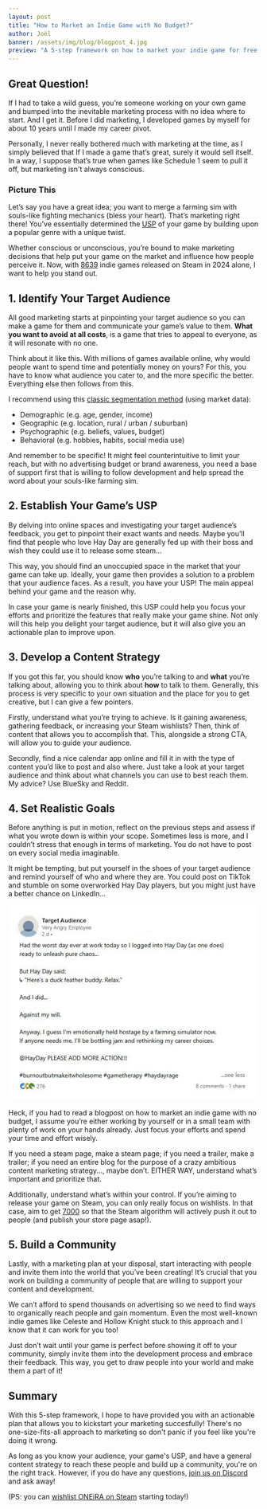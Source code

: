 ```yaml
---
layout: post
title: "How to Market an Indie Game with No Budget?"
author: Joël
banner: /assets/img/blog/blogpost_4.jpg
preview: "A 5-step framework on how to market your indie game for free."
---
```

<h2 class="post-h2">Great Question!</h2>

If I had to take a wild guess, you’re someone working on your own game and bumped into the inevitable marketing process with no idea where to start. And I get it. Before I did marketing, I developed games by myself for about 10 years until I made my career pivot.

Personally, I never really bothered much with marketing at the time, as I simply believed that If I made a game that’s great, surely it would sell itself. In a way, I suppose that’s true when games like Schedule 1 seem to pull it off, but marketing isn't always conscious.

<h3 class="post-h3">Picture This</h3>

Let’s say you have a great idea; you want to merge a farming sim with souls-like fighting mechanics (bless your heart). That’s marketing right there! You’ve essentially determined the <a class="post-link" href="https://blog.hubspot.com/sales/unique-selling-proposition" target="_blank">USP</a> of your game by building upon a popular genre with a unique twist.

Whether conscious or unconscious, you’re bound to make marketing decisions that help put your game on the market and influence how people perceive it.  Now, with <a class="post-link" href="https://steamdb.info/stats/releases/?tagid=492" target="_blank">8639</a> indie games released on Steam in 2024 alone, I want to help you stand out.

<h2 class="post-h2">1. Identify Your Target Audience</h2>

All good marketing starts at pinpointing your target audience so you can make a game for them and communicate your game’s value to them. **What you want to avoid at all costs**, is a game that tries to appeal to everyone, as it will resonate with no one.

Think about it like this. With millions of games available online, why would people want to spend time and potentially money on yours? For this, you have to know what audience you cater to, and the more specific the better. Everything else then follows from this.

I recommend using this <a class="post-link" href="https://www.investopedia.com/terms/m/marketsegmentation.asp" target="_blank">classic segmentation method</a> (using market data):

- Demographic (e.g. age, gender, income)
- Geographic (e.g. location, rural / urban / suburban) 
- Psychographic (e.g. beliefs, values, budget)
- Behavioral (e.g. hobbies, habits, social media use)

And remember to be specific! It might feel counterintuitive to limit your reach, but with no advertising budget or brand awareness, you need a base of support first that is willing to follow development and help spread the word about your souls-like farming sim.

<h2 class="post-h2">2. Establish Your Game’s USP</h2>

By delving into online spaces and investigating your target audience’s feedback, you get to pinpoint their exact wants and needs. Maybe you’ll find that people who love Hay Day are generally fed up with their boss and wish they could use it to release some steam…

This way, you should find an unoccupied space in the market that your game can take up. Ideally, your game then provides a solution to a problem that your audience faces. As a result, you have your USP! The main appeal behind your game and the reason why.

In case your game is nearly finished, this USP could help you focus your efforts and prioritize the features that really make your game shine. Not only will this help you delight your target audience, but it will also give you an actionable plan to improve upon.

<h2 class="post-h2">3. Develop a Content Strategy</h2>

If you got this far, you should know **who** you’re talking to and **what** you’re talking about, allowing you to think about **how** to talk to them. Generally, this process is very specific to your own situation and the place for you to get creative, but I can give a few pointers.

Firstly, understand what you’re trying to achieve. Is it gaining awareness, gathering feedback, or increasing your Steam wishlists? Then, think of content that allows you to accomplish that. This, alongside a strong CTA, will allow you to guide your audience.  

Secondly, find a nice calendar app online and fill it in with the type of content you’d like to post and also where. Just take a look at your target audience and think about what channels you can use to best reach them. My advice? Use BlueSky and Reddit.

<h2 class="post-h2">4. Set Realistic Goals</h2>

Before anything is put in motion, reflect on the previous steps and assess if what you wrote down is within your scope. Sometimes less is more, and I couldn’t stress that enough in terms of marketing. You do not have to post on every social media imaginable.

It might be tempting, but put yourself in the shoes of your target audience and remind yourself of who and where they are. You could post on TikTok and stumble on some overworked Hay Day players, but you might just have a better chance on LinkedIn…

<img class="img-fluid post-image w-50" src="/assets/img/blog/linkedin_post_1.jpg">

Heck, if you had to read a blogpost on how to market an indie game with no budget, I assume you’re either working by yourself or in a small team with plenty of work on your hands already. Just focus your efforts and spend your time and effort wisely.

If you need a steam page, make a steam page; if you need a trailer, make a trailer; if you need an entire blog for the purpose of a crazy ambitious content marketing strategy..., maybe don’t. EITHER WAY, understand what’s important and prioritize that.

Additionally, understand what’s within your control. If you’re aiming to release your game on Steam, you can only really focus on wishlists. In that case, aim to get <a class="post-link" href="https://howtomarketagame.com/2024/01/29/do-wishlists-matter-any-more/" target="_blank">7000</a> so that the Steam algorithm will actively push it out to people (and publish your store page asap!).

<h2 class="post-h2">5. Build a Community</h2>

Lastly, with a marketing plan at your disposal, start interacting with people and invite them into the world that you’ve been creating! It’s crucial that you work on building a community of people that are willing to support your content and development.

We can’t afford to spend thousands on advertising so we need to find ways to organically reach people and gain momentum. Even the most well-known indie games like Celeste and Hollow Knight stuck to this approach and I know that it can work for you too!

Just don’t wait until your game is perfect before showing it off to your community, simply invite them into the development process and embrace their feedback. This way, you get to draw people into your world and make them a part of it!

<h2 class="post-h2">Summary</h2>

With this 5-step framework, I hope to have provided you with an actionable plan that allows you to kickstart your marketing succesfully! There's no one-size-fits-all approach to marketing so don't panic if you feel like you're doing it wrong.

As long as you know your audience, your game's USP, and have a general content strategy to reach these people and build up a community, you're on the right track. However, if you do have any questions, <a class="post-link" href="https://discord.gg/XAYvJhkkqE">join us on Discord</a> and ask away!

(PS: you can <a class="post-link" href="https://store.steampowered.com/app/3521080/ONEiRA/?utm_source=website&utm_medium=other&utm_campaign=wishlist&utm_content=blogpost_5" target="_blank">wishlist ONEiRA on Steam</a> starting today!)